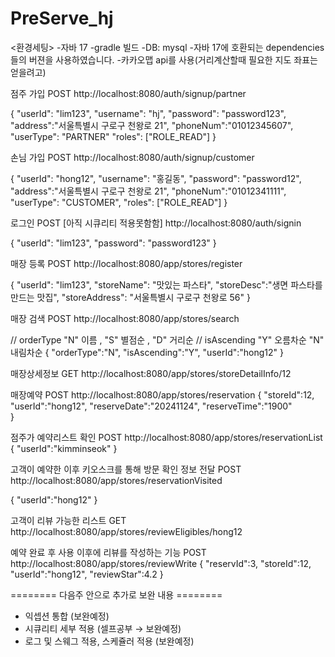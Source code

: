 # PreServe_hj

<환경세팅>
-자바 17 
-gradle 빌드
-DB: mysql
-자바 17에 호환되는 dependencies 들의 버젼을 사용하였습니다.
-카카오맵 api를 사용(거리계산할때 필요한 지도 좌표는 얻을려고)


점주 가입 POST
http://localhost:8080/auth/signup/partner

{
  "userId": "lim123",
  "username": "hj",
  "password": "password123",
  "address":"서울특별시 구로구 천왕로 21",
  "phoneNum":"01012345607",
  "userType": "PARTNER"
  "roles": ["ROLE_READ"]
}

 
손님 가입 POST
http://localhost:8080/auth/signup/customer

{
  "userId": "hong12",
  "username": "홍길동",
  "password": "password12",
  "address":"서울특별시 구로구 천왕로 21",
  "phoneNum":"01012341111",
  "userType": "CUSTOMER",
  "roles": ["ROLE_READ"]
}

로그인 POST [아직 시큐리티 적용못함함]
http://localhost:8080/auth/signin

{
    "userId": "lim123",
    "password": "password123"
}



매장 등록 POST
http://localhost:8080/app/stores/register

{
  "userId": "lim123",
  "storeName": "맛있는 파스타",
  "storeDesc":"생면 파스타를 만드는 맛집",
  "storeAddress": "서울특별시 구로구 천왕로 56"
}


매장 검색 POST
http://localhost:8080/app/stores/search

  //  orderType   "N" 이름 , "S" 별점순 , "D" 거리순 
  //  isAscending "Y" 오름차순 "N" 내림차순
{
	 "orderType":"N",
	 "isAscending":"Y",
	 "userId":"hong12"
}

매장상세정보 GET
http://localhost:8080/app/stores/storeDetailInfo/12


매장예약 POST
http://localhost:8080/app/stores/reservation
{
	 "storeId":12,
	 "userId":"hong12",
	 "reserveDate":"20241124",
	 "reserveTime":"1900"	 
}


점주가 예약리스트 확인 POST
http://localhost:8080/app/stores/reservationList
{
	 "userId":"kimminseok" 
}



고객이 예약한 이후 키오스크를 통해 방문 확인 정보 전달 POST
http://localhost:8080/app/stores/reservationVisited

{
	 "userId":"hong12" 
}



고객이 리뷰 가능한 리스트 GET
http://localhost:8080/app/stores/reviewEligibles/hong12



예약 완료 후 사용 이후에 리뷰를 작성하는 기능 POST
http://localhost:8080/app/stores/reviewWrite
{
	"reservId":3,
	"storeId":12,
	"userId":"hong12", 
	"reviewStar":4.2
}



======== 다음주 안으로 추가로 보완 내용 ========
- 익셉션 통합 (보완예정)
- 시큐리티 세부 적용 (셀프공부 → 보완예정)
- 로그 및 스웨그 적용, 스케쥴러 적용 (보완예정)

